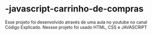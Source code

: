 # -javascript-carrinho-de-compras
Esse projeto foi desenvolvido através de uma aula no youtube no canal Código Explicado.
Nessse projeto foi usado HTML, CSS e JAVASCRIPT
